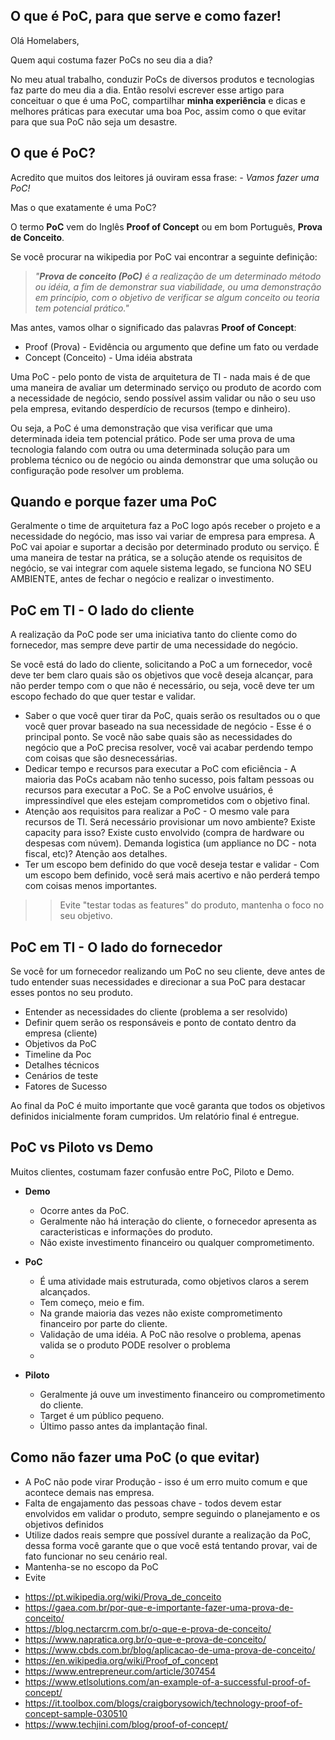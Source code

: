 ## O que é PoC, para que serve e como fazer!

Olá Homelabers,

Quem aqui costuma fazer PoCs no seu dia a dia?

No meu atual trabalho, conduzir PoCs de diversos produtos e tecnologias faz parte do meu dia a dia. Então resolvi escrever esse artigo para conceituar o que é uma PoC, compartilhar **minha experiência** e dicas e melhores práticas para executar uma boa Poc, assim como o que evitar para que sua PoC não seja um desastre.


## O que é PoC?

Acredito que muitos dos leitores já ouviram essa frase: *- Vamos fazer uma PoC!*

Mas o que exatamente é uma PoC?

O termo **PoC** vem do Inglês **Proof of Concept** ou em bom Português, **Prova de Conceito**.

Se você procurar na wikipedia por PoC vai encontrar a seguinte definição:

> _"**Prova de conceito (PoC)** é a realização de um determinado método ou idéia, a fim de demonstrar sua viabilidade, ou uma demonstração em princípio, com o objetivo de verificar se algum conceito ou teoria tem potencial prático."_

Mas antes, vamos olhar o significado das palavras **Proof of Concept**:

- Proof (Prova) - Evidência ou argumento que define um fato ou verdade
- Concept (Conceito) - Uma idéia abstrata

Uma PoC - pelo ponto de vista de arquitetura de TI - nada mais é de que uma maneira de avaliar um determinado serviço ou produto de acordo com a necessidade de negócio, sendo possível assim validar ou não o seu uso pela empresa, evitando desperdício de recursos (tempo e dinheiro).

Ou seja, a PoC é uma demonstração que visa verificar que uma determinada ideia tem potencial prático. Pode ser uma prova de uma tecnologia falando com outra ou uma determinada solução para um problema técnico ou de negócio ou ainda demonstrar que uma solução ou configuração pode resolver um problema.

## Quando e porque fazer uma PoC

Geralmente o time de arquitetura faz a PoC logo após receber o projeto e a necessidade do negócio, mas isso vai variar de empresa para empresa. A PoC vai apoiar e suportar a decisão por determinado produto ou serviço. É uma maneira de testar na prática, se a solução atende os requisitos de negócio, se vai integrar com aquele sistema legado, se funciona NO SEU AMBIENTE, antes de fechar o negócio e realizar o investimento.

## PoC em TI - O lado do cliente

A realização da PoC pode ser uma iniciativa tanto do cliente como do fornecedor, mas sempre deve partir de uma necessidade do negócio.

Se você está do lado do cliente, solicitando a PoC a um fornecedor, você deve ter bem claro quais são os objetivos que você deseja alcançar, para não perder tempo com o que não é necessário, ou seja, você deve ter um escopo fechado do que quer testar e validar.

- Saber o que você quer tirar da PoC, quais serão os resultados ou o que você quer provar baseado na sua necessidade de negócio - Esse é o principal ponto. Se você não sabe quais são as necessidades do negócio que a PoC precisa resolver, você vai acabar perdendo tempo com coisas que são desnecessárias.
- Dedicar tempo e recursos para executar a PoC com eficiência - A maioria das PoCs acabam não tenho sucesso, pois faltam pessoas ou recursos para executar a PoC. Se a PoC envolve usuários, é impressindível que eles estejam comprometidos com o objetivo final. 
- Atenção aos requisitos para realizar a PoC -  O mesmo vale para recursos de TI. Será necessário provisionar um novo ambiente? Existe capacity para isso? Existe custo envolvido (compra de hardware ou despesas com núvem). Demanda logistica (um appliance no DC - nota fiscal, etc)? Atenção aos detalhes.
- Ter um escopo bem definido do que você deseja testar e validar - Com um escopo bem definido, você será mais acertivo e não perderá tempo com coisas menos importantes. 

>> Evite "testar todas as features" do produto, mantenha o foco no seu objetivo.


## PoC em TI - O lado do fornecedor

Se você for um fornecedor realizando um PoC no seu cliente, deve antes de tudo entender suas necessidades e direcionar a sua PoC para destacar esses pontos no seu produto.

+ Entender as necessidades do cliente (problema a ser resolvido)
+ Definir quem serão os responsáveis e ponto de contato dentro da empresa (cliente)
+ Objetivos da PoC
+ Timeline da Poc
+ Detalhes técnicos
+ Cenários de teste
+ Fatores de Sucesso

Ao final da PoC é muito importante que você garanta que todos os objetivos definidos inicialmente foram cumpridos. Um relatório final é entregue.

## PoC vs Piloto vs Demo

Muitos clientes, costumam fazer confusão entre PoC, Piloto e Demo. 

+ **Demo**
  - Ocorre antes da PoC. 
  - Geralmente não há interação do cliente, o fornecedor apresenta as caracteristicas e informações do produto.
  - Não existe investimento financeiro ou qualquer comprometimento.

+ **PoC**
  - É uma atividade mais estruturada, como objetivos claros a serem alcançados.
  - Tem começo, meio e fim. 
  - Na grande maioria das vezes não existe comprometimento financeiro por parte do cliente.
  - Validação de uma idéia. A PoC não resolve o problema, apenas valida se o produto PODE resolver o problema
  - 

+ **Piloto** 
  - Geralmente já ouve um investimento financeiro ou comprometimento do cliente. 
  - Target é um público pequeno. 
  - Último passo antes da implantação final.

## Como não fazer uma PoC (o que evitar)

- A PoC não pode virar Produção - isso é um erro muito comum e que acontece demais nas empresa.
- Falta de engajamento das pessoas chave - todos devem estar envolvidos em validar o produto, sempre seguindo o planejamento e os objetivos definidos
- Utilize dados reais sempre que possível durante a realização da PoC, dessa forma você garante que o que você está tentando provar, vai de fato funcionar no seu cenário real.
- Mantenha-se no escopo da PoC
- Evite 



+ https://pt.wikipedia.org/wiki/Prova_de_conceito 
+ https://gaea.com.br/por-que-e-importante-fazer-uma-prova-de-conceito/ 
+ https://blog.nectarcrm.com.br/o-que-e-prova-de-conceito/ 
+ https://www.napratica.org.br/o-que-e-prova-de-conceito/ 
+ https://www.cbds.com.br/blog/aplicacao-de-uma-prova-de-conceito/ 
+ https://en.wikipedia.org/wiki/Proof_of_concept 
+ https://www.entrepreneur.com/article/307454 
+ https://www.etlsolutions.com/an-example-of-a-successful-proof-of-concept/ 
+ https://it.toolbox.com/blogs/craigborysowich/technology-proof-of-concept-sample-030510 
+ https://www.techjini.com/blog/proof-of-concept/

